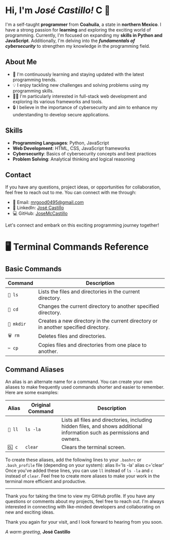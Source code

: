 # Hi, I'm *José Castillo!* C 👋

I'm a self-taught **programmer** from **Coahuila**, a state in **northern Mexico**. I have a strong passion for **learning** and exploring the exciting world of programming. Currently, I'm focused on expanding my **skills in Python and JavaScript**. Additionally, I'm delving into the ***fundamentals of cybersecurity*** to strengthen my knowledge in the programming field.

## About Me

- 🌱 I'm continuously learning and staying updated with the latest programming trends.
- 💡 I enjoy tackling new challenges and solving problems using my programming skills.
- 👨‍💻 I'm particularly interested in full-stack web development and exploring its various frameworks and tools.
- 🔒 I believe in the importance of cybersecurity and aim to enhance my understanding to develop secure applications.

## Skills

- **Programming Languages**: Python, JavaScript
- **Web Development**: HTML, CSS, JavaScript frameworks
- **Cybersecurity**: Basics of cybersecurity concepts and best practices
- **Problem Solving**: Analytical thinking and logical reasoning

## Contact

If you have any questions, project ideas, or opportunities for collaboration, feel free to reach out to me. You can connect with me through:

- 📧 Email: [mrgood0495@gmail.com](mailto:mrgood0495@gmail.com)
- 💼 LinkedIn: [José Castillo](https://www.linkedin.com/in/jos%C3%A9-castillo-371260267/)
- 💻 GitHub: [JoseMcCastillo](https://github.com/JoseMcCastillo)

Let's connect and embark on this exciting programming journey together!

# 🖥️ Terminal Commands Reference

## Basic Commands

| Command | Description |
|---------|-------------|
| `📂 ls`    | Lists the files and directories in the current directory. |
| `📁 cd`    | Changes the current directory to another specified directory. |
| `📝 mkdir` | Creates a new directory in the current directory or in another specified directory. |
| `🗑️ rm`    | Deletes files and directories. |
| `✂️ cp`    | Copies files and directories from one place to another. |

## Command Aliases

An alias is an alternate name for a command. You can create your own aliases to make frequently used commands shorter and easier to remember. Here are some examples:

| Alias | Original Command | Description |
|-------|-----------------|-------------|
| `📜 ll`  | `ls -la`        | Lists all files and directories, including hidden files, and shows additional information such as permissions and owners. |
| `🆑 c`   | `clear`         | Clears the terminal screen. |

To create these aliases, add the following lines to your `.bashrc` or `.bash_profile` file (depending on your system):
alias ll='ls -la'
alias c='clear'
Once you've added these lines, you can use `ll` instead of `ls -la` and `c` instead of `clear`. Feel free to create more aliases to make your work in the terminal more efficient and productive.

---

Thank you for taking the time to view my GitHub profile. If you have any questions or comments about my projects, feel free to reach out. I'm always interested in connecting with like-minded developers and collaborating on new and exciting ideas.

Thank you again for your visit, and I look forward to hearing from you soon.

*A warm greeting,*
**José Castillo**

<!-- http://localhost:8080/jmCastilloc/index.html >
<npx @11ty/eleventy --server> -->